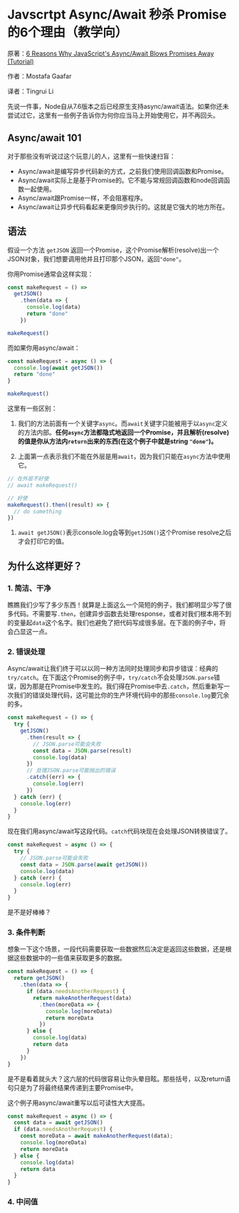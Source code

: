 # Javscrtpt Async/Await 秒杀 Promise 的6个理由（教学向）

原著：[6 Reasons Why JavaScript's Async/Await Blows Promises Away (Tutorial)](https://hackernoon.com/6-reasons-why-javascripts-async-await-blows-Promises-away-tutorial-c7ec10518dd9)

作者：Mostafa Gaafar

译者：Tingrui Li

先说一件事，Node自从7.6版本之后已经原生支持async/await语法。如果你还未尝试过它，这里有一些例子告诉你为何你应当马上开始使用它，并不再回头。

## Async/await 101

对于那些没有听说过这个玩意儿的人，这里有一些快速扫盲：

- Async/await是编写异步代码新的方式，之前我们使用回调函数和Promise。
- Async/await实际上是基于Promise的。它不能与常规回调函数和node回调函数一起使用。
- Async/await跟Promise一样，不会阻塞程序。
- Async/await让异步代码看起来更像同步执行的。这就是它强大的地方所在。

## 语法

假设一个方法 `getJSON` 返回一个Promise，这个Promise解析(resolve)出一个JSON对象，我们想要调用他并且打印那个JSON，返回`"done"`。

你用Promise通常会这样实现：

```javascript
const makeRequest = () =>
  getJSON()
    .then(data => {
      console.log(data)
      return "done"
    })

makeRequest()
```

而如果你用async/await：

```javascript
const makeRequest = async () => {
  console.log(await getJSON())
  return "done"
}

makeRequest()
```

这里有一些区别：

1. 我们的方法前面有一个关键字`async`。而`await`关键字只能被用于以`async`定义的方法内部。**任何`async`方法都隐式地返回一个Promise，并且解析(resolve)的值是你从方法内`return`出来的东西(在这个例子中就是string `"done"`)。**

2. 上面第一点表示我们不能在外层是用`await`，因为我们只能在`async`方法中使用它。

```javascript
// 在外层不好使
// await makeRequest()

// 好使
makeRequest().then((result) => {
  // do something
})
```

1. `await getJSON()`表示console.log会等到`getJSON()`这个Promise resolve之后才会打印它的值。

## 为什么这样更好？

### 1\. 简洁、干净

瞧瞧我们少写了多少东西！就算是上面这么一个简短的例子，我们都明显少写了很多代码。不需要写`.then`，创建异步函数去处理response，或者对我们根本用不到的变量起`data`这个名字。我们也避免了把代码写成很多层。在下面的例子中，将会凸显这一点。

### 2\. 错误处理

Async/await让我们终于可以以同一种方法同时处理同步和异步错误：经典的`try/catch`。在下面这个Promise的例子中，`try/catch`不会处理`JSON.parse`错误，因为那是在Promise中发生的。我们得在Promise中去`.catch`，然后重新写一次我们的错误处理代码，这可能比你的生产环境代码中的那些`console.log`要冗余的多。

```javascript
const makeRequest = () => {
  try {
    getJSON()
      .then(result => {
        // JSON.parse可能会失败
        const data = JSON.parse(result)
        console.log(data)
      })
      // 处理JSON.parse可能抛出的错误
      .catch((err) => {
        console.log(err)
      })
  } catch (err) {
    console.log(err)
  }
}
```

现在我们用async/await写这段代码。`catch`代码块现在会处理JSON转换错误了。

```javascript
const makeRequest = async () => {
  try {
    // JSON.parse可能会失败
    const data = JSON.parse(await getJSON())
    console.log(data)
  } catch (err) {
    console.log(err)
  }
}
```

是不是好棒棒？

### 3\. 条件判断

想象一下这个场景，一段代码需要获取一些数据然后决定是返回这些数据，还是根据这些数据中的一些值来获取更多的数据。

```javascript
const makeRequest = () => {
  return getJSON()
    .then(data => {
      if (data.needsAnotherRequest) {
        return makeAnotherRequest(data)
          .then(moreData => {
            console.log(moreData)
            return moreData
          })
      } else {
        console.log(data)
        return data
      }
    })
}
```

是不是看着就头大？这六层的代码很容易让你头晕目眩。那些括号，以及return语句只是为了将最终结果传递到主要Promise中。

这个例子用async/await重写以后可读性大大提高。

```javascript
const makeRequest = async () => {
  const data = await getJSON()
  if (data.needsAnotherRequest) {
    const moreData = await makeAnotherRequest(data);
    console.log(moreData)
    return moreData
  } else {
    console.log(data)
    return data    
  }
}
```

### 4\. 中间值
